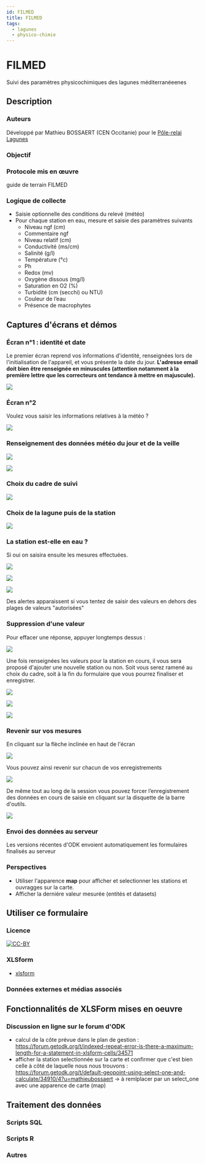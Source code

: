 ```yaml
---
id: FILMED
title: FILMED
tags:
  - lagunes
  - physico-chimie
---
```

# FILMED
Suivi des paramètres physicochimiques des lagunes méditerranéeenes
## Description
### Auteurs
Développé par Mathieu BOSSAERT (CEN Occitanie) pour le [Pôle-relai Lagunes](https://pole-lagunes.org/)
### Objectif
### Protocole mis en œuvre
guide de terrain FILMED
### Logique de collecte
* Saisie optionnelle des conditions du relevé (météo)
* Pour chaque station en eau, mesure et saisie des paramètres suivants
  * Niveau ngf (cm)
  * Commentaire ngf
  * Niveau relatif (cm)
  * Conductivité (ms/cm)
  * Salinité (g/l)
  * Température (°c)
  * Ph
  * Redox (mv)
  * Oxygène dissous (mg/l)
  * Saturation en O2 (%)
  * Turbidité (cm (secchi) ou NTU)
  * Couleur de l’eau
  * Présence de macrophytes

## Captures d'écrans et démos
### Écran n°1 : identité et date

Le premier écran reprend vos informations d'identité, renseignées lors de l'initialisation de l'appareil, et vous présente la date du jour.
**L'adresse email doit bien être renseignée en minuscules (attention notamment à la première lettre que les correcteurs ont tendance à mettre en majuscule).**

![](../fichiers/filmed/ecrans/Screenshot_2021-03-11-12-18-31-576x1024.png)

### Écran n°2

Voulez vous saisir les informations relatives à la météo ?

![](../fichiers/filmed/ecrans/Screenshot_2021-03-11-12-18-41-576x1024.png)

### Renseignement des données météo du jour et de la veille

![](../fichiers/filmed/ecrans/Screenshot_2021-03-11-12-24-50-576x1024.png)

![](../fichiers/filmed/ecrans/Screenshot_2021-03-11-12-24-36-1-576x1024.png)

### Choix du cadre de suivi

![](../fichiers/filmed/ecrans/Screenshot_2021-03-11-17-12-09-576x1024.png)

### Choix de la lagune puis de la station

![](../fichiers/filmed/ecrans/Screenshot_2021-03-11-12-26-25-576x1024.png)

### La station est-elle en eau ?

Si oui on saisira ensuite les mesures effectuées.

![](../fichiers/filmed/ecrans/Screenshot_2021-03-11-17-39-06-576x1024.png)

![](../fichiers/filmed/ecrans/Screenshot_2021-03-11-17-39-11-576x1024.png)

![](../fichiers/filmed/ecrans/Screenshot_2021-03-11-17-39-17-576x1024.png)

Des alertes apparaissent si vous tentez de saisir des valeurs en dehors des plages de valeurs "autorisées"

### Suppression d'une valeur

Pour effacer une réponse, appuyer longtemps dessus :

![](../fichiers/filmed/ecrans/Screenshot_2021-03-11-12-34-59-576x1024.png)

Une fois renseignées les valeurs pour la station en cours, il vous sera proposé d'ajouter une nouvelle station ou non. Soit vous serez ramené au choix du cadre, soit à la fin du formulaire que vous pourrez finaliser et enregistrer.

![](../fichiers/filmed/ecrans/Screenshot_2021-03-11-17-43-44-576x1024.png)

![](../fichiers/filmed/ecrans/Screenshot_2021-03-11-17-43-48-576x1024.png)

![](../fichiers/filmed/ecrans/Screenshot_2021-03-11-17-43-57-576x1024.png)

### Revenir sur vos mesures

En cliquant sur la flèche inclinée en haut de l'écran

![](../fichiers/filmed/ecrans/naviguation-576x1024.png)

Vous pouvez ainsi revenir sur chacun de vos enregistrements

![](../fichiers/filmed/ecrans/Screenshot_2021-03-11-17-53-57-576x1024.png)

De même tout au long de la session vous pouvez forcer l’enregistrement des données en cours de saisie en cliquant sur la disquette de la barre d'outils.

![](../fichiers/filmed/ecrans/enregistrement-576x1024.png)

### Envoi des données au serveur

Les versions récentes d'ODK envoient automatiquement les formulaires finalisés au serveur

### Perspectives
* Utiliser l'apparence **map** pour afficher et selectionner les stations et ouvragges sur la carte.
* Afficher la dernière valeur mesurée (entités et datasets)

## Utiliser ce formulaire
### Licence
[![CC-BY](../fichiers/by.png)](https://creativecommons.org/licenses/by/2.0/fr/)
### XLSform
* [xlsform](../fichiers/filmed/suivi_filmed.xlsx)
### Données externes et médias associés

## Fonctionnalités de XLSForm mises en oeuvre
### Discussion en ligne sur le forum d'ODK
* calcul de la côte prévue dans le plan de gestion : https://forum.getodk.org/t/indexed-repeat-error-is-there-a-maximum-length-for-a-statement-in-xlsform-cells/34571
* afficher la station selectionnée sur la carte et confirmer que c'est bien celle à côté de laquelle nous nous trouvons : https://forum.getodk.org/t/default-geopoint-using-select-one-and-calculate/34910/4?u=mathieubossaert
-> à remlplacer par un select_one avec une apparence de carte (map)
## Traitement des données
### Scripts SQL
### Scripts R
### Autres